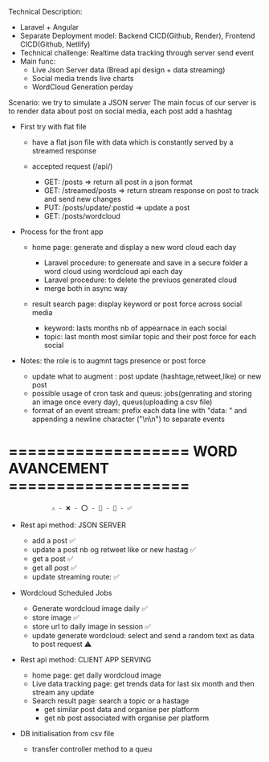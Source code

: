 
Technical Description:
- Laravel + Angular 
- Separate Deployment model: Backend CICD(Github, Render), Frontend CICD(Github, Netlify)
- Technical challenge: Realtime data tracking through server send event
- Main func: 
    * Live Json Server data (Bread api design + data streaming)
    * Social media trends live charts
    * WordCloud Generation perday 


Scenario: we try to simulate a JSON server
The main focus of our server is to render data about post on social media, each post add a hashtag

- First try with flat file
    + have a flat json file with data which is constantly served by a streamed response

    + accepted request (/api/)
        * GET:  /posts  => return all post in a json format
        * GET:  /streamed/posts => return stream response on post to track and send new changes
        * PUT:  /posts/update/:postid => update a post
        * GET:  /posts/wordcloud


- Process for the front app
    + home page: generate and display a new word cloud each day
        * Laravel procedure: to genereate and save in a secure folder a word cloud using wordcloud api each day
        * Laravel procedure: to delete the previuos generated cloud 
        * merge both in async way

    + result search page: display keyword or post force across social media
        * keyword: lasts months nb of appearnace in each social
        * topic: last month most similar topic and their post force for each social


- Notes: the role is to augmnt tags presence or post force
    + update what to augment : post update (hashtage,retweet,like) or new post
    + possible usage of cron task and queus: jobs(genrating and storing an image once every day), queus(uploading a csv file)
    + format of an event stream: prefix each data line with "data: " and appending a newline character ("\\n\\n") to separate events

#  =================== WORD AVANCEMENT ===================
                ⚠️ - ❌ - ⭕️ - 💯 - 🔘 - ✅

- Rest api method: JSON SERVER
    + add a post ✅
    + update a post nb og retweet like or new hastag ✅
    + get a post ✅
    + get all post ✅
    + update streaming route: ✅

- Wordcloud Scheduled Jobs
    + Generate wordcloud image daily ✅
    + store image ✅
    + store url to daily image in session ✅
    + update generate wordcloud: select and send a random text as data to post request ⚠️

- Rest api method: CLIENT APP SERVING
    + home page: get daily wordcloud image
    + Live data tracking page: get trends data for last six month and then stream any update
    + Search result page: search a topic or a hastage
        * get similar post data and organise per platform
        * get nb post associated with organise per platform

- DB initialisation from csv file
    + transfer controller method to a queu 